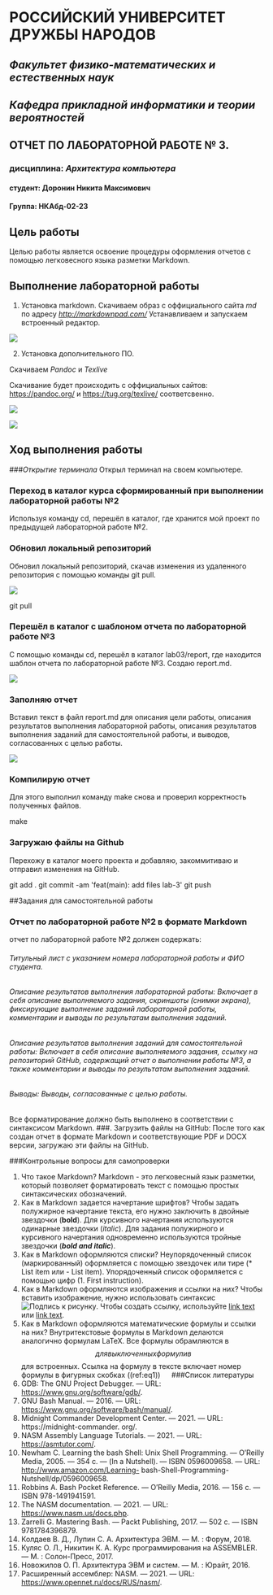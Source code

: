 # РОССИЙСКИЙ УНИВЕРСИТЕТ ДРУЖБЫ НАРОДОВ

## _Факультет физико-математических и естественных наук_ 
## _Кафедра прикладной информатики и теории вероятностей_









## ОТЧЕТ ПО ЛАБОРАТОРНОЙ РАБОТЕ № 3.


### дисциплина: *Архитектура компьютера*



#### студент:     Доронин Никита Максимович
#### Группа:     НКАбд-02-23

## Цель работы 

Целью работы является освоение процедуры оформления отчетов с помощью легковесного языка разметки Markdown.

## Выполнение лабораторной работы

1.  Установка markdown.
Скачиваем образ с оффициального сайта _md_ по адресу *<http://markdownpad.com/>*
Устанавливаем и запускаем встроенный редактор.

![](https://github.com/WasBeJin/NMDoronin_study_2023-2024_arhpc/blob/main/Labs/lab3/resourses/1.png?raw=true)


2.  Установка дополнительного ПО.

Скачиваем _Pandoc_ и _Texlive_

Скачивание будет происходить с оффициальных сайтов:
<https://pandoc.org/> и <https://tug.org/texlive/> соответсвенно.

![](https://github.com/WasBeJin/NMDoronin_study_2023-2024_arhpc/blob/c584336848376b7bbb41545d3135c65a40cece9a/Labs/lab3/resourses/2.png?raw=true)

![](https://github.com/WasBeJin/NMDoronin_study_2023-2024_arhpc/blob/c584336848376b7bbb41545d3135c65a40cece9a/Labs/lab3/resourses/3.png?raw=true)

## Ход выполнения работы 

###_Открытие терминала_
Открыл терминал на своем компьютере.

### Переход в каталог курса сформированный при выполнении лабораторной работы №2
Используя команду cd, перешёл в каталог, где хранится мой проект по предыдущей лабораторной работе №2. 



### Обновил локальный репозиторий
Обновил локальный репозиторий, скачав изменения из удаленного репозитория с помощью команды git pull.

![](https://github.com/WasBeJin/NMDoronin_study_2023-2024_arhpc/blob/main/Labs/lab3/resourses/4.png)

git pull
### Перешёл в каталог с шаблоном отчета по лабораторной работе №3
С помощью команды cd, перешёл в каталог lab03/report, где находится шаблон отчета по лабораторной работе №3. Создаю report.md.

![](https://github.com/WasBeJin/NMDoronin_study_2023-2024_arhpc/blob/main/Labs/lab3/resourses/5.png?raw=true)

### Заполняю отчет
Вставил текст в файл report.md для описания цели работы, описания результатов выполнения лабораторной работы, описания результатов выполнения заданий для самостоятельной работы, и выводов, согласованных с целью работы.

![](https://github.com/WasBeJin/NMDoronin_study_2023-2024_arhpc/blob/main/Labs/lab3/resourses/6.png?raw=true)

### Компилирую отчет
Для этого выполнил команду make снова и проверил корректность полученных файлов.

make
### Загружаю файлы на Github
Перехожу в каталог моего проекта и добавляю, закоммитиваю и отправил изменения на GitHub.


git add .
git commit -am 'feat(main): add files lab-3'
git push





##Задания для самостоятельной работы
###     Отчет по лабораторной работе №2 в формате Markdown
 отчет по лабораторной работе №2 должен содержать:
######	Титульный лист с указанием номера лабораторной работы и ФИО студента.
######	Описание результатов выполнения лабораторной работы: Включает в себя описание выполняемого задания, скриншоты (снимки экрана), фиксирующие выполнение заданий лабораторной работы, комментарии и выводы по результатам выполнения заданий.
######	Описание результатов выполнения заданий для самостоятельной работы: Включает в себя описание выполняемого задания, ссылку на репозиторий GitHub, содержащий отчет о выполнении работы №3, а также комментарии и выводы по результатам выполнения заданий.
######	Выводы: Выводы, согласованные с целью работы.
Все форматирование должно быть выполнено в соответствии с синтаксисом Markdown.
###.	Загрузить файлы на GitHub:
После того как создан отчет в формате Markdown и соответствующие PDF и DOCX версии, загружаю эти файлы на GitHub.

###Контрольные вопросы для самопроверки
1.	Что такое Markdown?
Markdown - это легковесный язык разметки, который позволяет форматировать текст с помощью простых синтаксических обозначений.
2.	Как в Markdown задается начертание шрифтов?
Чтобы задать полужирное начертание текста, его нужно заключить в двойные звездочки (**bold**). Для курсивного начертания используются одинарные звездочки (*italic*). Для задания полужирного и курсивного начертания одновременно используются тройные звездочки (***bold and italic***).
3.	Как в Markdown оформляются списки?
Неупорядоченный список (маркированный) оформляется с помощью звездочек или тире (* List item или - List item). Упорядоченный список оформляется с помощью цифр (1. First instruction).
4.	Как в Markdown оформляются изображения и ссылки на них?
Чтобы вставить изображение, нужно использовать синтаксис ![Подпись к рисунку](/путь/к/изображению.jpg "Необязательная подсказка"). Чтобы создать ссылку, используйте [link text](file-name.md) или [link text](http://example.com/ "Необязательная подсказка").
5.	Как в Markdown оформляются математические формулы и ссылки на них?
Внутритекстовые формулы в Markdown делаются аналогично формулам LaTeX. Все формулы обрамляются в $$ для выключенных формул и в $$ для встроенных. Ссылка на формулу в тексте включает номер формулы в фигурных скобках ((ref:eq1))
 
###Список литературы 
1.	GDB: The GNU Project Debugger. — URL: https://www.gnu.org/software/gdb/. 
2.	GNU Bash Manual. — 2016. — URL: https://www.gnu.org/software/bash/manual/. 
3.	Midnight Commander Development Center. — 2021. — URL: https://midnight-commander. org/. 
4.	NASM Assembly Language Tutorials. — 2021. — URL: https://asmtutor.com/. 
5.	Newham C. Learning the bash Shell: Unix Shell Programming. — O’Reilly Media, 2005. — 354 с. — (In a Nutshell). — ISBN 0596009658. — URL: http://www.amazon.com/Learning- bash-Shell-Programming-Nutshell/dp/0596009658. 
6.	Robbins A. Bash Pocket Reference. — O’Reilly Media, 2016. — 156 с. — ISBN 978-1491941591. 
7.	The NASM documentation. — 2021. — URL: https://www.nasm.us/docs.php. 
8.	Zarrelli G. Mastering Bash. — Packt Publishing, 2017. — 502 с. — ISBN 9781784396879. 
9.	Колдаев В. Д., Лупин С. А. Архитектура ЭВМ. — М. : Форум, 2018. 
10.	Куляс О. Л., Никитин К. А. Курс программирования на ASSEMBLER. — М. : Солон-Пресс, 2017. 
11.	Новожилов О. П. Архитектура ЭВМ и систем. — М. : Юрайт, 2016. 
12.	Расширенный ассемблер: NASM. — 2021. — URL: https://www.opennet.ru/docs/RUS/nasm/. 










